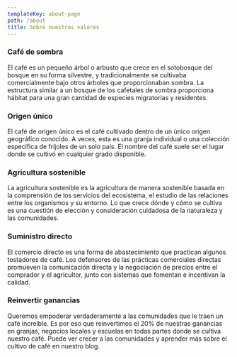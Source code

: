 ```yaml
---
templateKey: about-page
path: /about
title: Sobre nuestros valores
---
```

### Café de sombra
El café es un pequeño árbol o arbusto que crece en el sotobosque del bosque en su forma silvestre, y tradicionalmente se cultivaba comercialmente bajo otros árboles que proporcionaban sombra. La estructura similar a un bosque de los cafetales de sombra proporciona hábitat para una gran cantidad de especies migratorias y residentes.

### Origen único
El café de origen único es el café cultivado dentro de un único origen geográfico conocido. A veces, esta es una granja individual o una colección específica de frijoles de un solo país. El nombre del café suele ser el lugar donde se cultivó en cualquier grado disponible.

### Agricultura sostenible
La agricultura sostenible es la agricultura de manera sostenible basada en la comprensión de los servicios del ecosistema, el estudio de las relaciones entre los organismos y su entorno. Lo que crece dónde y cómo se cultiva es una cuestión de elección y consideración cuidadosa de la naturaleza y las comunidades.

### Suministro directo
El comercio directo es una forma de abastecimiento que practican algunos tostadores de café. Los defensores de las prácticas comerciales directas promueven la comunicación directa y la negociación de precios entre el comprador y el agricultor, junto con sistemas que fomentan e incentivan la calidad.

### Reinvertir ganancias
Queremos empoderar verdaderamente a las comunidades que le traen un café increíble. Es por eso que reinvertimos el 20% de nuestras ganancias en granjas, negocios locales y escuelas en todas partes donde se cultiva nuestro café. Puede ver crecer a las comunidades y aprender más sobre el cultivo de café en nuestro blog.